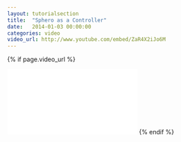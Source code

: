 ```yaml
---
layout: tutorialsection
title:  "Sphero as a Controller"
date:   2014-01-03 00:00:00
categories: video
video_url: http://www.youtube.com/embed/ZaR4X2iJo6M
---
```


{% if page.video_url %}
<iframe src="{{ page.video_url }}?&rel=0&showinfo=0&autohide=1&hd=1&wmode=transparent" frameborder="0" ></iframe>
{% endif %}